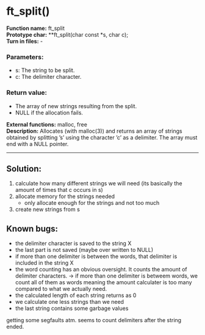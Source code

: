 # ft_split()

**Function name:** ft_split<br>
**Prototype char:** **ft_split(char const *s, char c);<br>
**Turn in files:** - <br>
### **Parameters:**
- s: The string to be split. <br>
- c: The delimiter character.<br>

### **Return value:**
- The array of new strings resulting from the split.<br>
- NULL if the allocation fails.

**External functions:** malloc, free<br>
**Description:** Allocates (with malloc(3)) and returns an array
of strings obtained by splitting ’s’ using the
character ’c’ as a delimiter. The array must end
with a NULL pointer.

-----------

## Solution:
1. calculate how many different strings we will need (its basically the amount of times that c occurs in s)
2. allocate memory for the strings needed
	- only allocate enough for the strings and not too much
3. create new strings from s

## Known bugs:
- the delimiter character is saved to the string X
- the last part is not saved (maybe over written to NULL)
- if more than one delimiter is between the words, that delimiter is included in the string X
- the word counting has an obvious oversight. It counts the amount of delimiter characters. -> if more than one delimiter is betweem words, we count all of them as words meaning the amount calculater is too many compared to what we actually need.
- the calculated length of each string returns as 0
- we calculate one less strings than we need
- the last string contains some garbage values

getting some segfaults atm. seems to count delimiters after the string ended.
